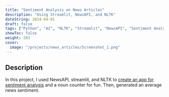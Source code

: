 ```yaml
---
title: "Sentiment Analysis on News Articles"
description: "Using Streamlit, NewsAPI, and NLTK"
dateString: 2024-04-01
draft: false
tags: ["Python", "AI", "NLTK", "Streamlit", "NewsAPI", "Sentiment Analysis"]
showToc: false
weight: 203
cover:
  image: "/projects/news_articles/Screenshot_1.png"
---
```


<!-- ### 🔗 [Colab Notebook](https://colab.research.google.com/drive/1Q553uslYW3Ho6P1G46SOEDxOS_VmHXfJ) -->

## Description

In this project, I used NewsAPI, streamlit, and NLTK to [create an app for sentiment analysis](https://rjunccnewsapp.streamlit.app/) and a noun counter for fun. Then, generated an average news sentiment.

<!-- ![Attention Mechanism](/projects/news_articles/Screenshot_1.png) -->
